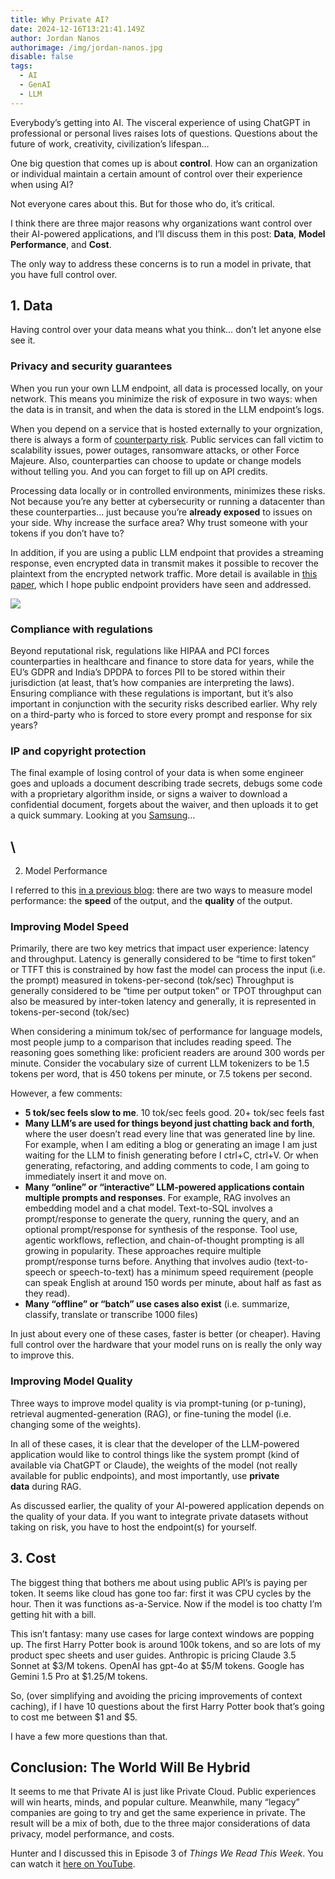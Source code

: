 ```yaml
---
title: Why Private AI?
date: 2024-12-16T13:21:41.149Z
author: Jordan Nanos
authorimage: /img/jordan-nanos.jpg
disable: false
tags:
  - AI
  - GenAI
  - LLM
---
```

Everybody’s getting into AI. The visceral experience of using ChatGPT in professional or personal lives raises lots of questions. Questions about the future of work, creativity, civilization’s lifespan…

One big question that comes up is about **control**. How can an organization or individual maintain a certain amount of control over their experience when using AI?

Not everyone cares about this. But for those who do, it’s critical.

I think there are three major reasons why organizations want control over their AI-powered applications, and I’ll discuss them in this post: **Data**, **Model Performance**, and **Cost**.

The only way to address these concerns is to run a model in private, that you have full control over.

## 1. Data

Having control over your data means what you think… don’t let anyone else see it.

### Privacy and security guarantees

When you run your own LLM endpoint, all data is processed locally, on your network. This means you minimize the risk of exposure in two ways: when the data is in transit, and when the data is stored in the LLM endpoint’s logs.

When you depend on a service that is hosted externally to your orgnization, there is always a form of [counterparty risk](https://www.investopedia.com/terms/c/counterpartyrisk.asp). Public services can fall victim to scalability issues, power outages, ransomware attacks, or other Force Majeure. Also, counterparties can choose to update or change models without telling you. And you can forget to fill up on API credits.

Processing data locally or in controlled environments, minimizes these risks. Not because you’re any better at cybersecurity or running a datacenter than these counterparties… just because you’re **already exposed** to issues on your side. Why increase the surface area? Why trust someone with your tokens if you don’t have to?

In addition, if you are using a public LLM endpoint that provides a streaming response, even encrypted data in transmit makes it possible to recover the plaintext from the encrypted network traffic. More detail is available in [this paper](https://cdn.arstechnica.net/wp-content/uploads/2024/03/LLM-Side-Channel.pdf), which I hope public endpoint providers have seen and addressed.

![](https://jordannanos.github.io/images/2024-11-15-streaming-response.png)

### Compliance with regulations

Beyond reputational risk, regulations like HIPAA and PCI forces counterparties in healthcare and finance to store data for years, while the EU’s GDPR and India’s DPDPA to forces PII to be stored within their jurisdiction (at least, that’s how companies are interpreting the laws). Ensuring compliance with these regulations is important, but it’s also important in conjunction with the security risks described earlier. Why rely on a third-party who is forced to store every prompt and response for six years?

### IP and copyright protection

The final example of losing control of your data is when some engineer goes and uploads a document describing trade secrets, debugs some code with a proprietary algorithm inside, or signs a waiver to download a confidential document, forgets about the waiver, and then uploads it to get a quick summary. Looking at you [Samsung](https://www.bloomberg.com/news/articles/2023-05-02/samsung-bans-chatgpt-and-other-generative-ai-use-by-staff-after-leak)…

## \
2. Model Performance

I referred to this [in a previous blog](https://developer.hpe.com/blog/how-to-pick-a-large-language-model-for-private-ai/): there are two ways to measure model performance: the **speed** of the output, and the **quality** of the output.

### Improving Model Speed

Primarily, there are two key metrics that impact user experience: latency and throughput. Latency is generally considered to be “time to first token” or TTFT this is constrained by how fast the model can process the input (i.e. the prompt) measured in tokens-per-second (tok/sec) Throughput is generally considered to be “time per output token” or TPOT throughput can also be measured by inter-token latency and generally, it is represented in tokens-per-second (tok/sec)

When considering a minimum tok/sec of performance for language models, most people jump to a comparison that includes reading speed. The reasoning goes something like: proficient readers are around 300 words per minute. Consider the vocabulary size of current LLM tokenizers to be 1.5 tokens per word, that is 450 tokens per minute, or 7.5 tokens per second.

However, a few comments:

* **5 tok/sec feels slow to me**. 10 tok/sec feels good. 20+ tok/sec feels fast
* **Many LLM’s are used for things beyond just chatting back and forth**, where the user doesn’t read every line that was generated line by line. For example, when I am editing a blog or generating an image I am just waiting for the LLM to finish generating before I ctrl+C, ctrl+V. Or when generating, refactoring, and adding comments to code, I am going to immediately insert it and move on.
* **Many “online” or “interactive” LLM-powered applications contain multiple prompts and responses**. For example, RAG involves an embedding model and a chat model. Text-to-SQL involves a prompt/response to generate the query, running the query, and an optional prompt/response for synthesis of the response. Tool use, agentic workflows, reflection, and chain-of-thought prompting is all growing in popularity. These approaches require multiple prompt/response turns before. Anything that involves audio (text-to-speech or speech-to-text) has a minimum speed requirement (people can speak English at around 150 words per minute, about half as fast as they read).
* **Many “offline” or “batch” use cases also exist** (i.e. summarize, classify, translate or transcribe 1000 files)

In just about every one of these cases, faster is better (or cheaper). Having full control over the hardware that your model runs on is really the only way to improve this.

### Improving Model Quality

Three ways to improve model quality is via prompt-tuning (or p-tuning), retrieval augmented-generation (RAG), or fine-tuning the model (i.e. changing some of the weights).

In all of these cases, it is clear that the developer of the LLM-powered application would like to control things like the system prompt (kind of available via ChatGPT or Claude), the weights of the model (not really available for public endpoints), and most importantly, use **private data** during RAG.

As discussed earlier, the quality of your AI-powered application depends on the quality of your data. If you want to integrate private datasets without taking on risk, you have to host the endpoint(s) for yourself.

## 3. Cost

The biggest thing that bothers me about using public API’s is paying per token. It seems like cloud has gone too far: first it was CPU cycles by the hour. Then it was functions as-a-Service. Now if the model is too chatty I’m getting hit with a bill.

This isn’t fantasy: many use cases for large context windows are popping up. The first Harry Potter book is around 100k tokens, and so are lots of my product spec sheets and user guides. Anthropic is pricing Claude 3.5 Sonnet at $3/M tokens. OpenAI has gpt-4o at $5/M tokens. Google has Gemini 1.5 Pro at $1.25/M tokens.

So, (over simplifying and avoiding the pricing improvements of context caching), if I have 10 questions about the first Harry Potter book that’s going to cost me between $1 and $5.

I have a few more questions than that.

## Conclusion: The World Will Be Hybrid

It seems to me that Private AI is just like Private Cloud. Public experiences will win hearts, minds, and popular culture. Meanwhile, many “legacy” companies are going to try and get the same experience in private. The result will be a mix of both, due to the three major considerations of data privacy, model performance, and costs.

Hunter and I discussed this in Episode 3 of *Things We Read This Week*. You can watch it [here on YouTube](https://www.youtube.com/watch?v=Byjlr0xplNI).